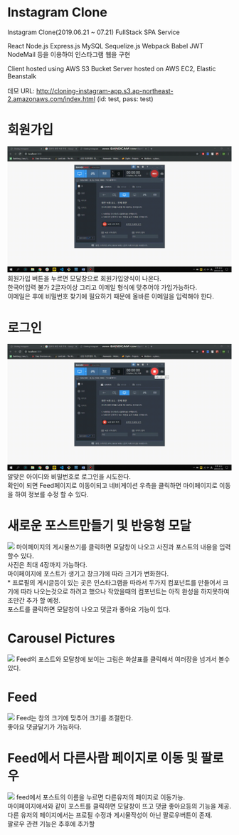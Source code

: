 # Instagram Clone

Instagram Clone(2019.06.21 ~ 07.21) FullStack SPA Service
 
 React Node.js Express.js MySQL Sequelize.js Webpack Babel JWT NodeMail 등을 이용하여 인스타그램 웹을 구현
 
 Client hosted using AWS S3 Bucket 
 Server hosted on AWS EC2, Elastic Beanstalk
 
 데모 URL: http://cloning-instagram-app.s3.ap-northeast-2.amazonaws.com/index.html (id: test, pass: test)
 
 # 회원가입
 <img src="./Demo/회원가입!.gif" />
 회원가입 버튼을 누르면 모달창으로 회원가입양식이 나온다.<br>
 한국어입력 불가 2글자이상 그리고 이메일 형식에 맞추어야 가입가능하다.<br>
 이메일은 후에 비밀번호 찾기에 필요하기 때문에 올바른 이메일을 입력해야 한다.
 
 # 로그인
<img src="./Demo/로그인 및 프로필수정.gif" />
알맞은 아이디와 비밀번호로 로그인을 시도한다.<br>
확인이 되면 Feed페이지로 이동이되고 네비게이션 우측을 클릭하면 마이페이지로 이동을 하여 정보를 수정 할 수 있다.

# 새로운 포스트만들기 및 반응형 모달
<img src="./Demo/새로운 포스트만들기 및 반응형모달.gif" />
마이페이지의 게시물쓰기를 클릭하면 모달창이 나오고 사진과 포스트의 내용을 입력 할수 있다.<br>
사진은 최대 4장까지 가능하다.<br>
마이페이지에 포스트가 생기고 창크기에 따라 크기가 변화한다.<br> 
* 프로필의 게시글등이 있는 곳은 인스타그램을 따라서 두가지 컴포넌트를 만들어서 크기에 따라 나오는것으로 하려고 했으나 작았을때의 컴포넌트는 아직 완성을 하지못하여 조만간 추가 할 예정.<br>
포스트를 클릭하면 모달창이 나오고 댓글과 좋아요 기능이 있다.

# Carousel Pictures
<img src="./Demo/캐러셀!.gif" />
Feed의 포스트와 모달창에 보이는 그림은 화살표를 클릭해서 여러장을 넘겨서 볼수 있다.

# Feed
<img src="./Demo/feed반응형!.gif" />
Feed는 창의 크기에 맞추어 크기를 조절한다.<br>
좋아요 댓글달기가 가능하다.

# Feed에서 다른사람 페이지로 이동 및 팔로우
<img src="./Demo/feed기능 다른사람페이지이동 및 기능 팔로우!.gif" />
feed에서 포스트의 이름을 누르면 다른유저의 페이지로 이동가능.<br>
마이페이지에서와 같이 포스트를 클릭하면 모달창이 뜨고 댓글 좋아요등의 기능을 제공.<br>
다른 유저의 페이지에서는 프로필 수정과 게시물작성이 아닌 팔로우버튼이 존재.<br>
팔로우 관련 기능은 추후에 추가할 
